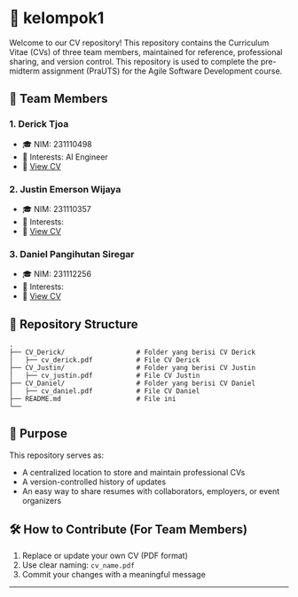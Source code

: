 # 📄 kelompok1

Welcome to our CV repository! This repository contains the Curriculum Vitae (CVs) of three team members, maintained for reference, professional sharing, and version control. This repository is used to complete the pre-midterm assignment (PraUTS) for the Agile Software Development course.

## 👥 Team Members

### 1. Derick Tjoa

- 🎓 NIM: 231110498
- 💼 Interests: AI Engineer
- 📄 [View CV](./CV_Derick/cv_derick.pdf)

### 2. Justin Emerson Wijaya

- 🎓 NIM: 231110357
- 💼 Interests:
- 📄 [View CV](./)

### 3. Daniel Pangihutan Siregar

- 🎓 NIM: 231112256
- 💼 Interests:
- 📄 [View CV](./)

## 📂 Repository Structure

```
.
├── CV_Derick/                  # Folder yang berisi CV Derick
│   ├── cv_derick.pdf           # File CV Derick
├── CV_Justin/                  # Folder yang berisi CV Justin
│   ├── cv_justin.pdf           # File CV Justin
├── CV_Daniel/                  # Folder yang berisi CV Daniel
│   ├── cv_daniel.pdf           # File CV Daniel
├── README.md                   # File ini
└──
```

## 📌 Purpose

This repository serves as:

- A centralized location to store and maintain professional CVs
- A version-controlled history of updates
- An easy way to share resumes with collaborators, employers, or event organizers

## 🛠 How to Contribute (For Team Members)

1. Replace or update your own CV (PDF format)
2. Use clear naming: `cv_name.pdf`
3. Commit your changes with a meaningful message

---
